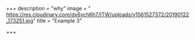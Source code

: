 +++
description = "why"
image = " https://res.cloudinary.com/dx6vch6h7/ITW/uploads/v1561527372/20190122_173251.jpg"
title = "Example 3"

+++

